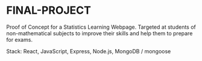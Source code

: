 # FINAL-PROJECT

Proof of Concept for a Statistics Learning Webpage. Targeted at students of non-mathematical subjects to improve their skills and help them to prepare for exams. 

Stack: React, JavaScript, Express, Node.js, MongoDB / mongoose

